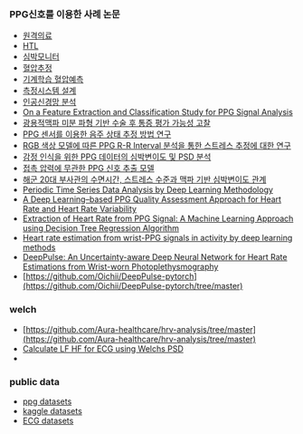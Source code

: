 ### PPG신호를 이용한 사례 논문
* [원격의료](papers/AI%20기술을%20이용한%20PPG%20기반%20원격의료%20데이터의%20신뢰성%20평가.pdf)
* [HTL](papers/HTL.2016.0006.pdf)
* [심박모니터](papers/PPG%20센서를%20이용한%20심박%20모니터링%20시스템%20구현.pdf)
* [혈압추정](papers/PPG%20신호를%20기반으로%20한%20혈압추정%20알고리즘%20개발.pdf)
* [기계학습 혈압예측](papers/PPG%20신호를%20이용한%20기계학습%20기반%20혈압%20단계%20예측.pdf)
* [측정시스템 설계](papers/PPG%20측정시스템%20설계%20및%20구현.pdf)
* [인공신경망 분석](papers/광용적맥파(PPG)의%20심층신경망(DNN)%20분석을%20통한%20원격의료%20데이터의%20신뢰성%20평가.pdf)
* [On a Feature Extraction and Classification Study for PPG Signal Analysis](https://www.scirp.org/journal/paperinformation.aspx?paperid=112523)
* [광용적맥파 미분 파형 기반 수술 후 통증 평가 가능성 고찰](papers/kieet_201807_025%20(2).pdf)
* [PPG 센서를 이용한 음주 상태 추정 방법 연구](papers/PPG%20센서를%20이용한%20음주%20상태%20추정%20방법%20연구.pdf)
* [RGB 색상 모델에 따른 PPG R-R Interval 분석을 통한 스트레스 추정에 대한 연구](papers/RGB%20색상%20모델에%20따른%20PPG%20R-R%20Interval%20분석을%20통한%20스트레스%20추정에%20대한%20연구.pdf)
* [감정 인식을 위한 PPG 데이터의 심박변이도 및 PSD 분석](papers/감정%20인식을%20위한%20PPG%20데이터의%20심박변이도%20및%20PSD%20분석.pdf)
* [접촉 압력에 무관한 PPG 신호 추출 모델](papers/접촉%20압력에%20무관한%20PPG%20신호%20추출%20모델.pdf)
* [해군 20대 부사관의 수면시간, 스트레스 수준과 맥파 기반 심박변이도 관계](papers/해군%2020대%20부사관의%20수면시간,%20스트레스%20수준과%20맥파%20기반%20심박변이도%20관계.pdf)
* [Periodic Time Series Data Analysis by Deep Learning Methodology](https://www.researchgate.net/publication/347291628_Periodic_Time_Series_Data_Analysis_by_Deep_Learning_Methodology/fulltext/5fe0a6b745851553a0dc74f0/Periodic-Time-Series-Data-Analysis-by-Deep-Learning-Methodology.pdf?origin=publication_detail&_tp=eyJjb250ZXh0Ijp7ImZpcnN0UGFnZSI6InB1YmxpY2F0aW9uIiwicGFnZSI6InB1YmxpY2F0aW9uRG93bmxvYWQiLCJwcmV2aW91c1BhZ2UiOiJwdWJsaWNhdGlvbiJ9fQ)
* [A Deep Learning–based PPG Quality Assessment Approach for Heart Rate and Heart Rate Variability](papers/3616019)
* [Extraction of Heart Rate from PPG Signal: A Machine Learning Approach using Decision Tree Regression Algorithm](papers/10.1109@EICT48899.2019.9068845.pdf)
* [Heart rate estimation from wrist-PPG signals in activity by deep learning methods](https://kth.diva-portal.org/smash/get/diva2:1801202/FULLTEXT01.pdf)
* [DeepPulse: An Uncertainty-aware Deep Neural Network for Heart Rate Estimations from Wrist-worn Photoplethysmography](https://pubmed.ncbi.nlm.nih.gov/36086420/)
* [https://github.com/Oichii/DeepPulse-pytorch](https://github.com/Oichii/DeepPulse-pytorch/tree/master)

### welch
* [https://github.com/Aura-healthcare/hrv-analysis/tree/master](https://github.com/Aura-healthcare/hrv-analysis/tree/master)
* [Calculate LF HF for ECG using Welchs PSD](https://kr.mathworks.com/support/search.html/answers/1941314-calculate-lf-hf-for-ecg-using-welchs-psd.html?fq%5B%5D=asset_type_name:answer&fq%5B%5D=category:signal/nonparametric-spectral-estimation&page=1)
* 

### public data
* [ppg datasets](https://peterhcharlton.github.io/post/ppg_datasets/) 
* [kaggle datasets](https://www.kaggle.com/datasets/sirrabbit/ppg-dataset) 
* [ECG datasets](https://www.kaggle.com/datasets/bjoernjostein/china-12lead-ecg-challenge-database/code)
